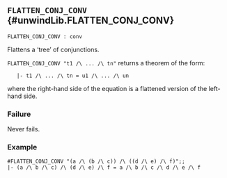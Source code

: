 ## `FLATTEN_CONJ_CONV` {#unwindLib.FLATTEN_CONJ_CONV}


```
FLATTEN_CONJ_CONV : conv
```



Flattens a ‘tree’ of conjunctions.


`FLATTEN_CONJ_CONV "t1 /\ ... /\ tn"` returns a theorem of the form:
    
       |- t1 /\ ... /\ tn = u1 /\ ... /\ un
    
where the right-hand side of the equation is a flattened version of
the left-hand side.

### Failure

Never fails.

### Example

    
    #FLATTEN_CONJ_CONV "(a /\ (b /\ c)) /\ ((d /\ e) /\ f)";;
    |- (a /\ b /\ c) /\ (d /\ e) /\ f = a /\ b /\ c /\ d /\ e /\ f
    

